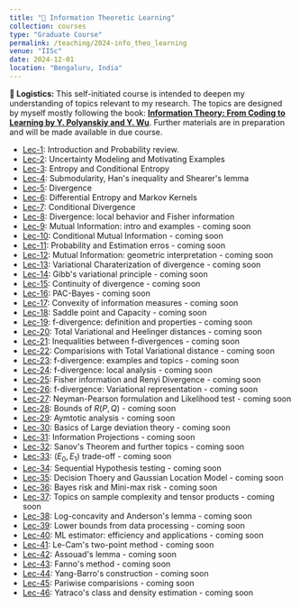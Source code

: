 ```yaml
---
title: "📔 Information Theoretic Learning"
collection: courses
type: "Graduate Course"
permalink: /teaching/2024-info_theo_learning
venue: "IISc"
date: 2024-12-01
location: "Bengaluru, India"
---
```


**📌 Logistics:** This self-initiated course is intended to deepen my understanding of topics relevant to my research. The topics are designed by myself mostly following the book: [**Information Theory: From Coding to Learning by Y. Polyanskiy and Y. Wu**](https://people.lids.mit.edu/yp/homepage/data/itbook-export.pdf). Further materials are in preparation and will be made available in due course.

- [Lec-1](https://drive.google.com/drive/folders/1-q2EshGiJj7TaRRWJyhTasIelLeYNhfk): Introduction and Probability review.
- [Lec-2](https://drive.google.com/drive/folders/1-q2EshGiJj7TaRRWJyhTasIelLeYNhfk): Uncertainty Modeling and Motivating Examples
- [Lec-3](https://drive.google.com/drive/folders/1-q2EshGiJj7TaRRWJyhTasIelLeYNhfk): Entropy and Conditional Entropy
- [Lec-4](https://drive.google.com/drive/folders/1-q2EshGiJj7TaRRWJyhTasIelLeYNhfk): Submodularity, Han's inequality and Shearer's lemma
- [Lec-5](https://drive.google.com/drive/folders/1-q2EshGiJj7TaRRWJyhTasIelLeYNhfk): Divergence
- [Lec-6](https://drive.google.com/drive/folders/1-q2EshGiJj7TaRRWJyhTasIelLeYNhfk): Differential Entropy and Markov Kernels
- [Lec-7](https://drive.google.com/drive/folders/1-q2EshGiJj7TaRRWJyhTasIelLeYNhfk): Conditional Divergence
- [Lec-8](https://drive.google.com/drive/folders/1-q2EshGiJj7TaRRWJyhTasIelLeYNhfk): Divergence: local behavior and Fisher information
- [Lec-9](): Mutual Information: intro and examples - coming soon
- [Lec-10](): Conditional Mutual Information - coming soon
- [Lec-11](): Probability and Estimation erros - coming soon
- [Lec-12](): Mutual Information: geometric interpretation - coming soon
- [Lec-13](): Variational Charaterization of divergence - coming soon
- [Lec-14](): Gibb's variational principle - coming soon
- [Lec-15](): Continuity of divergence - coming soon
- [Lec-16](): PAC-Bayes - coming soon
- [Lec-17](): Convexity of information measures - coming soon
- [Lec-18](): Saddle point and Capacity - coming soon
- [Lec-19](): f-divergence: definition and properties - coming soon
- [Lec-20](): Total Variational and Heelinger distances - coming soon
- [Lec-21](): Inequalities between f-divergences - coming soon
- [Lec-22](): Comparisions with Total Variational distance - coming soon
- [Lec-23](): f-divergence: examples and topics - coming soon
- [Lec-24](): f-divergence: local analysis - coming soon
- [Lec-25](): Fisher information and Renyi Divergence - coming soon
- [Lec-26](): f-divergence: Variational representation - coming soon
- [Lec-27](): Neyman-Pearson formulation and Likelihood test - coming soon
- [Lec-28](): Bounds of $R(P,Q)$ - coming soon
- [Lec-29](): Aymtotic analysis - coming soon
- [Lec-30](): Basics of Large deviation theory - coming soon
- [Lec-31](): Information Projections - coming soon
- [Lec-32](): Sanov's Theorem and further topics - coming soon
- [Lec-33](): ($E_0,E_1$) trade-off - coming soon
- [Lec-34](): Sequential Hypothesis testing - coming soon
- [Lec-35](): Decision Thoery and Gaussian Location Model - coming soon
- [Lec-36](): Bayes risk and Mini-max risk - coming soon
- [Lec-37](): Topics on sample complexity and tensor products - coming soon
- [Lec-38](): Log-concavity and Anderson's lemma - coming soon
- [Lec-39](): Lower bounds from data processing - coming soon
- [Lec-40](): ML estimator: efficiency and applications - coming soon
- [Lec-41](): Le-Cam's two-point method - coming soon
- [Lec-42](): Assouad's lemma - coming soon
- [Lec-43](): Fanno's method - coming soon
- [Lec-44](): Yang-Barro's construction - coming soon
- [Lec-45](): Pariwise comparisions - coming soon
- [Lec-46](): Yatraco's class and density estimation - coming soon